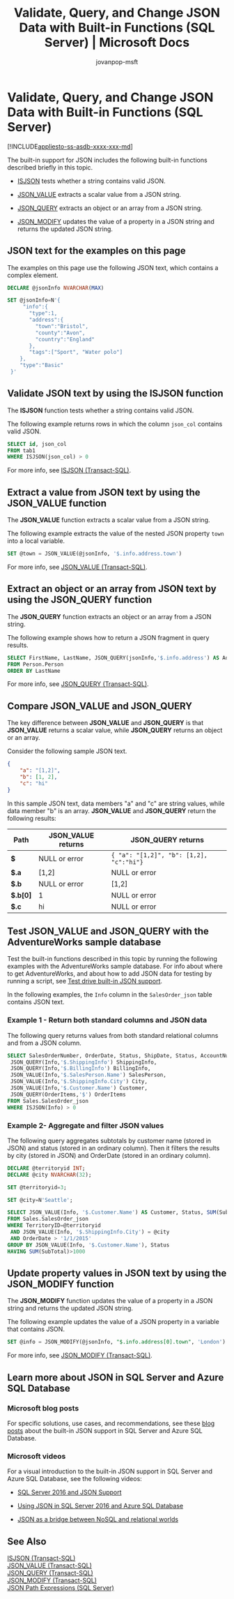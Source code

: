 ﻿---
title: "Validate, Query, and Change JSON Data with Built-in Functions (SQL Server) | Microsoft Docs"
ms.custom: ""
ms.date: "07/17/2017"
ms.prod: "sql-non-specified"
ms.prod_service: "database-engine, sql-database"
ms.component: "json"
ms.reviewer: ""
ms.suite: "sql"
ms.technology: 
  - "dbe-json"
ms.tgt_pltfrm: ""
ms.topic: "article"
helpviewer_keywords: 
  - "JSON, built-in functions"
  - "functions (JSON)"
ms.assetid: 6b6c7673-d818-4fa9-8708-b4ed79cb1b41
caps.latest.revision: 21
author: "jovanpop-msft"
ms.author: "jovanpop"
ms.reviewer: douglasl
manager: "craigg"
ms.workload: "On Demand"
monikerRange: "= azuresqldb-current || >= sql-server-2016 || = sqlallproducts-allversions"
---
# Validate, Query, and Change JSON Data with Built-in Functions (SQL Server)
[!INCLUDE[appliesto-ss-asdb-xxxx-xxx-md](../../includes/appliesto-ss-asdb-xxxx-xxx-md.md)]

The built-in support for JSON includes the following built-in functions described briefly in this topic.  
  
-   [ISJSON](#ISJSON) tests whether a string contains valid JSON.  
  
-   [JSON_VALUE](#VALUE) extracts a scalar value from a JSON string.  
  
-   [JSON_QUERY](#QUERY) extracts an object or an array from a JSON string.  
  
-   [JSON_MODIFY](#MODIFY) updates the value of a property in a JSON string and returns the updated JSON string.  
 
## JSON text for the examples on this page
The examples on this page use the following JSON text, which contains a complex element.

```sql 
DECLARE @jsonInfo NVARCHAR(MAX)

SET @jsonInfo=N'{  
     "info":{    
       "type":1,  
       "address":{    
         "town":"Bristol",  
         "county":"Avon",  
         "country":"England"  
       },  
       "tags":["Sport", "Water polo"]  
    },  
    "type":"Basic"  
 }' 
``` 

##  <a name="ISJSON"></a> Validate JSON text by using the ISJSON function  
 The **ISJSON** function tests whether a string contains valid JSON.  
  
The following example returns rows in which the column `json_col` contains valid JSON.  
  
```sql  
SELECT id, json_col
FROM tab1
WHERE ISJSON(json_col) > 0 
```  

For more info, see [ISJSON &#40;Transact-SQL&#41;](../../t-sql/functions/isjson-transact-sql.md).  
  
##  <a name="VALUE"></a> Extract a value from JSON text by using the JSON_VALUE function  
The **JSON_VALUE** function extracts a scalar value from a JSON string.  
  
The following example extracts the value of the nested JSON property `town` into a local variable.  
  
```sql  
SET @town = JSON_VALUE(@jsonInfo, '$.info.address.town')  
```  
  
For more info, see [JSON_VALUE &#40;Transact-SQL&#41;](../../t-sql/functions/json-value-transact-sql.md).  
  
##  <a name="QUERY"></a> Extract an object or an array from JSON text by using the JSON_QUERY function  
The **JSON_QUERY** function extracts an object or an array from a JSON string.  
 
The following example shows how to return a JSON fragment in query results.  
  
```sql  
SELECT FirstName, LastName, JSON_QUERY(jsonInfo,'$.info.address') AS Address
FROM Person.Person
ORDER BY LastName
```  
  
For more info, see [JSON_QUERY &#40;Transact-SQL&#41;](../../t-sql/functions/json-query-transact-sql.md).  
  
##  <a name="JSONCompare"></a> Compare JSON_VALUE and JSON_QUERY  
The key difference between **JSON_VALUE** and **JSON_QUERY** is that **JSON_VALUE** returns a scalar value, while **JSON_QUERY** returns an object or an array.  
  
Consider the following sample JSON text.  
  
```json  
{
	"a": "[1,2]",
	"b": [1, 2],
	"c": "hi"
}  
```  
  
In this sample JSON text, data members "a" and "c" are string values, while data member "b" is an array. **JSON_VALUE** and **JSON_QUERY** return the following results:  
  
|Path|**JSON_VALUE** returns|**JSON_QUERY** returns|  
|-----------|-----------------------------|-----------------------------|  
|**$**|NULL or error|`{ "a": "[1,2]", "b": [1,2], "c":"hi"}`|  
|**$.a**|[1,2]|NULL or error|  
|**$.b**|NULL or error|[1,2]|  
|**$.b[0]**|1|NULL or error|  
|**$.c**|hi|NULL or error|  
  
## Test JSON_VALUE and JSON_QUERY with the AdventureWorks sample database  
Test the built-in functions described in this topic by running the following examples with the AdventureWorks sample database. For info about where to get AdventureWorks, and about how to add JSON data for testing by running a script, see [Test drive built-in JSON support](json-data-sql-server.md#test-drive-built-in-json-support-with-the-adventureworks-sample-database).
  
In the following examples, the `Info` column in the `SalesOrder_json` table contains JSON text.  
  
### Example 1 - Return both standard columns and JSON data  
The following query returns values from both standard relational columns and from a JSON column.  
  
```sql  
SELECT SalesOrderNumber, OrderDate, Status, ShipDate, Status, AccountNumber, TotalDue,
 JSON_QUERY(Info,'$.ShippingInfo') ShippingInfo,
 JSON_QUERY(Info,'$.BillingInfo') BillingInfo,
 JSON_VALUE(Info,'$.SalesPerson.Name') SalesPerson,
 JSON_VALUE(Info,'$.ShippingInfo.City') City,
 JSON_VALUE(Info,'$.Customer.Name') Customer,
 JSON_QUERY(OrderItems,'$') OrderItems
FROM Sales.SalesOrder_json
WHERE ISJSON(Info) > 0
```  
  
### Example 2- Aggregate and filter JSON values  
The following query aggregates subtotals by customer name (stored in JSON) and status (stored in an ordinary column). Then it filters the results by city (stored in JSON) and OrderDate (stored in an ordinary column).  
  
```sql  
DECLARE @territoryid INT;
DECLARE @city NVARCHAR(32);

SET @territoryid=3;

SET @city=N'Seattle';

SELECT JSON_VALUE(Info, '$.Customer.Name') AS Customer, Status, SUM(SubTotal) AS Total
FROM Sales.SalesOrder_json
WHERE TerritoryID=@territoryid
 AND JSON_VALUE(Info, '$.ShippingInfo.City') = @city
 AND OrderDate > '1/1/2015'
GROUP BY JSON_VALUE(Info, '$.Customer.Name'), Status
HAVING SUM(SubTotal)>1000
```  
  
##  <a name="MODIFY"></a> Update property values in JSON text by using the JSON_MODIFY function  
The **JSON_MODIFY** function updates the value of a property in a JSON string and returns the updated JSON string.  
  
The following example updates the value of a JSON property in a variable that contains JSON.  
  
```sql  
SET @info = JSON_MODIFY(@jsonInfo, "$.info.address[0].town", 'London')    
```  
  
 For more info, see [JSON_MODIFY &#40;Transact-SQL&#41;](../../t-sql/functions/json-modify-transact-sql.md).  
  
## Learn more about JSON in SQL Server and Azure SQL Database  
  
### Microsoft blog posts  
  
For specific solutions, use cases, and recommendations, see these [blog posts](http://blogs.msdn.com/b/sqlserverstorageengine/archive/tags/json/) about the built-in JSON support in SQL Server and Azure SQL Database.  

### Microsoft videos

For a visual introduction to the built-in JSON support in SQL Server and Azure SQL Database, see the following videos:

-   [SQL Server 2016 and JSON Support](https://channel9.msdn.com/Shows/Data-Exposed/SQL-Server-2016-and-JSON-Support)

-   [Using JSON in SQL Server 2016 and Azure SQL Database](https://channel9.msdn.com/Shows/Data-Exposed/Using-JSON-in-SQL-Server-2016-and-Azure-SQL-Database)

-   [JSON as a bridge between NoSQL and relational worlds](https://channel9.msdn.com/events/DataDriven/SQLServer2016/JSON-as-a-bridge-betwen-NoSQL-and-relational-worlds)
  
## See Also  
 [ISJSON &#40;Transact-SQL&#41;](../../t-sql/functions/isjson-transact-sql.md)   
 [JSON_VALUE &#40;Transact-SQL&#41;](../../t-sql/functions/json-value-transact-sql.md)   
 [JSON_QUERY &#40;Transact-SQL&#41;](../../t-sql/functions/json-query-transact-sql.md)   
 [JSON_MODIFY &#40;Transact-SQL&#41;](../../t-sql/functions/json-modify-transact-sql.md)   
 [JSON Path Expressions &#40;SQL Server&#41;](../../relational-databases/json/json-path-expressions-sql-server.md)  
  
  
